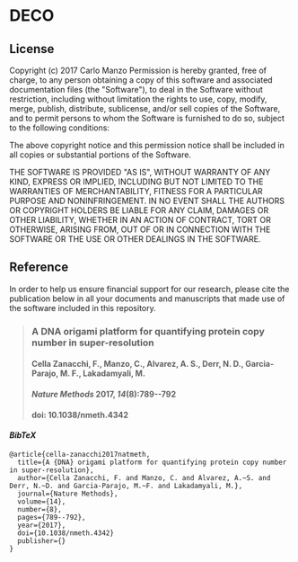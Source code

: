 # DECO
## License
Copyright (c) 2017 Carlo Manzo 
Permission is hereby granted, free of charge, to any person obtaining a copy of this software and associated documentation files (the "Software"), to deal in the Software without restriction, including without limitation the rights to use, copy, modify, merge, publish, distribute, sublicense, and/or sell copies of the Software, and to permit persons to whom the Software is furnished to do so, subject to the following conditions:

The above copyright notice and this permission notice shall be included in all copies or substantial portions of the Software.

THE SOFTWARE IS PROVIDED "AS IS", WITHOUT WARRANTY OF ANY KIND, EXPRESS OR IMPLIED, INCLUDING BUT NOT LIMITED TO THE WARRANTIES OF MERCHANTABILITY, FITNESS FOR A PARTICULAR PURPOSE AND NONINFRINGEMENT. IN NO EVENT SHALL THE AUTHORS OR COPYRIGHT HOLDERS BE LIABLE FOR ANY CLAIM, DAMAGES OR OTHER LIABILITY, WHETHER IN AN ACTION OF CONTRACT, TORT OR OTHERWISE, ARISING FROM, OUT OF OR IN CONNECTION WITH THE SOFTWARE OR THE USE OR OTHER DEALINGS IN THE SOFTWARE.

## Reference
In order to help us ensure financial support for our research, please cite the publication below in all your documents and manuscripts that made use of the software included in this repository. 

> ### A DNA origami platform for quantifying protein copy number in super-resolution
> #### Cella Zanacchi, F.,  Manzo, C., Alvarez, A. S., Derr, N. D., Garcia-Parajo, M. F., Lakadamyali, M.
> #### *Nature Methods* 2017, *14*(8):789--792
> #### doi: 10.1038/nmeth.4342

#### *BibTeX*
```
@article{cella-zanacchi2017natmeth,
  title={A {DNA} origami platform for quantifying protein copy number in super-resolution},
  author={Cella Zanacchi, F. and Manzo, C. and Alvarez, A.~S. and Derr, N.~D. and Garcia-Parajo, M.~F. and Lakadamyali, M.},
  journal={Nature Methods},
  volume={14},
  number={8},
  pages={789--792},
  year={2017},
  doi={10.1038/nmeth.4342}
  publisher={}
} 
```



